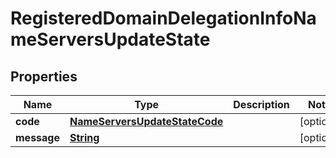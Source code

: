 

# RegisteredDomainDelegationInfoNameServersUpdateState


## Properties

| Name | Type | Description | Notes |
|------------ | ------------- | ------------- | -------------|
|**code** | [**NameServersUpdateStateCode**](NameServersUpdateStateCode.md) |  |  [optional] |
|**message** | [**String**](String.md) |  |  [optional] |



